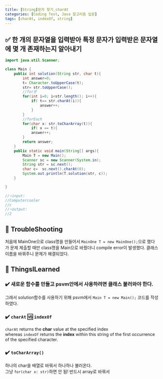```yaml
---
title: [String]문자 찾기_charAt
categories: [Coding Test, Java 알고리즘 입문]
tags: [charAt, indexOf, string]
---
```


## ✅ 한 개의 문자열을 입력받아 특정 문자가 입력받은 문자열에 몇 개 존재하는지 알아내기

```java
import java.util.Scanner;

class Main {
    public int solution(String str, char t){
        int answer=0;
        t= Character.toUpperCase(t);
        str= str.toUpperCase();
        //for문
        for(int i=0; i<str.length(); i++){
            if( t== str.charAt(i)){
                answer++;
            }
        }
        //forEach
        for(char x: str.toCharArray(t)){
            if( x == t){
            answer++;
        }
        return answer;
    }
    public static void main(String[] args){
        Main T = new Main();
        Scanner sc = new Scanner(System.in);
        String str = sc.next();
        char c=  sc.next().charAt(0);
        System.out.println(T.solution(str, c));
    }

}

//⭐️input:
//Computercooler
//c
//⭐️output:
//2
```

## 🔴 TroubleShooting

처음에 MainOne으로 class명을 만들어서 `MainOne T = new MainOne();`으로 했다가 문제 제출할 때만 class명을 Main으로 바꿨더니 compile error이 발생했다. 클래스 이름을 바꿔주니 문제가 해결되었다.

## 🔵 ThingsILearned

### ✔️ 새로운 함수를 만들고 psvm안에서 사용하려면 클래스 불러와야 한다.

그래서 solution함수를 사용하기 위해 psvm에서 `Main T = new Main();` 코드를 작성하였다.

### ✔️ `charAt` 🆚 `indexOf`

`charAt` returns the **char** value at the specified index <br>
whereas `indexOf` returns the **index** within this string of the first occurrence of the specified character.

### ✔️ `toCharArray()`

하나의 char을 배열로 바꿔서 하나하나 불러온다. <br>
그냥 `for(char x: str)`하면 안 됨! 반드시 array로 바꿔서 <br>
